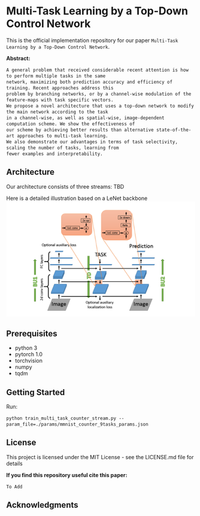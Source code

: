 # Multi-Task Learning by a Top-Down Control Network
This is the official implementation repository for our paper  `Multi-Task Learning by a Top-Down Control Network`.

**Abstract:**
```
A general problem that received considerable recent attention is how to perform multiple tasks in the same
network, maximizing both prediction accuracy and efficiency of training. Recent approaches address this
problem by branching networks, or by a channel-wise modulation of the feature-maps with task specific vectors. 
We propose a novel architecture that uses a top-down network to modify the main network according to the task
in a channel-wise, as well as spatial-wise, image-dependent computation scheme. We show the effectiveness of
our scheme by achieving better results than alternative state-of-the-art approaches to multi-task learning. 
We also demonstrate our advantages in terms of task selectivity, scaling the number of tasks, learning from
fewer examples and interpretability.
```
## Architecture
Our architecture consists of three streams: TBD

Here is a detailed illustration based on a LeNet backbone ![:](https://github.com/barakhi/TD_MultiTask/blob/master/images/detailed_arch__.png)

## Prerequisites
- python 3
- pytorch 1.0 
- torchvision
- numpy
- tqdm

## Getting Started
Run:
```
python train_multi_task_counter_stream.py --param_file=./params/mmnist_counter_9tasks_params.json
```

## License
This project is licensed under the MIT License - see the LICENSE.md file for details

**If you find this repository useful cite this paper:**
```
To Add
```
## Acknowledgments


